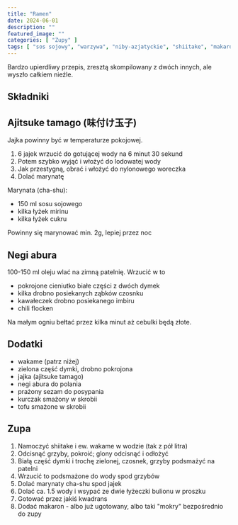 ```yaml
---
title: "Ramen"
date: 2024-06-01
description: ""
featured_image: ""
categories: [ "Zupy" ]
tags: [ "sos sojowy", "warzywa", "niby-azjatyckie", "shiitake", "makaron" ]
---
```


Bardzo upierdliwy przepis, zresztą skompilowany z dwóch innych, ale wyszło
całkiem nieźle.

## Składniki

## Ajitsuke tamago (味付け玉子)

Jajka powinny być w temperaturze pokojowej.

 1. 6 jajek wrzucić do gotującej wody na 6 minut 30 sekund
 2. Potem szybko wyjąć i włożyć do lodowatej wody
 3. Jak przestygną, obrać i włożyć do nylonowego woreczka
 4. Dolać marynatę

Marynata (cha-shu):

 * 150 ml sosu sojowego
 * kilka łyżek mirinu
 * kilka łyżek cukru

Powinny się marynować min. 2g, lepiej przez noc

## Negi abura

100-150 ml oleju wlać na zimną patelnię. Wrzucić w to 

 * pokrojone cieniutko białe części z dwóch dymek 
 * kilka drobno posiekanych ząbków czosnku
 * kawałeczek drobno posiekanego imbiru
 * chili flocken

Na małym ogniu bełtać przez kilka minut aż cebulki będą złote.

## Dodatki
 
 * wakame (patrz niżej)
 * zielona część dymki, drobno pokrojona
 * jajka (ajitsuke tamago)
 * negi abura do polania
 * prażony sezam do posypania
 * kurczak smażony w skrobii
 * tofu smażone w skrobii

## Zupa

 1. Namoczyć shiitake i ew. wakame w wodzie (tak z pół litra)
 2. Odcisnąć grzyby, pokroić; glony odcisnąć i odłożyć
 3. Białą część dymki i trochę zielonej, czosnek, grzyby podsmażyć na
    patelni
 4. Wrzucić to podsmażone do wody spod grzybów
 5. Dolać marynaty cha-shu spod jajek
 6. Dolać ca. 1.5 wody i wsypać ze dwie łyżeczki bulionu w proszku
 7. Gotować przez jakiś kwadrans
 8. Dodać makaron - albo już ugotowany, albo taki "mokry" bezpośrednio do
    zupy


